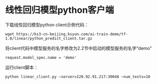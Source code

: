 # 线性回归模型python客户端

下载线性回归模型python client示例代码：

```
wget https://ks3-cn-beijing.ksyun.com/ai-train-demo/tf-1.0/linear/python_predict_client.tar.gz
```

将client代码中模型服务的名字修改为2.2节中启动的模型服务的名字“demo”

```
request.model_spec.name = 'demo'
```

运行client脚本：

```
python linear_client.py —server=120.92.91.217:30048 —num_tests=10
```

